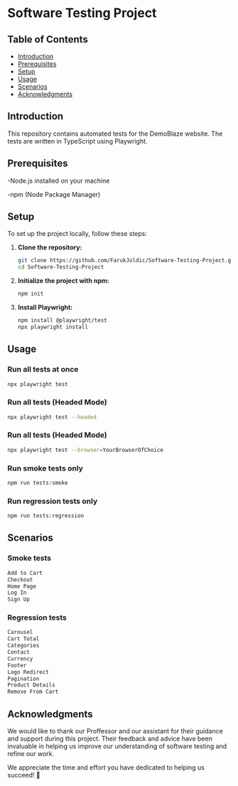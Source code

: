 # Software Testing Project

## Table of Contents

- [Introduction](#introduction)
- [Prerequisites](#prerequisites)
- [Setup](#setup)
- [Usage](#usage)
- [Scenarios](#scenarios)
- [Acknowledgments](#acknowledgments)

## Introduction

This repository contains automated tests for the DemoBlaze website. The tests are written in TypeScript using Playwright.

## Prerequisites

-Node.js installed on your machine

-npm (Node Package Manager)

## Setup
To set up the project locally, follow these steps:

1. **Clone the repository:**
   ```bash
   git clone https://github.com/FarukJoldic/Software-Testing-Project.git
   cd Software-Testing-Project

2. **Initialize the project with npm:**
   ```bash
   npm init

3. **Install Playwright:**
   ```bash
   npm install @playwright/test
   npx playwright install

  ## Usage

### Run all tests at once
```bash
npx playwright test
```
### Run all tests (Headed Mode)
```bash
npx playwright test --headed
```
### Run all tests (Headed Mode)
```bash
npx playwright test --browser=YourBrowserOfChoice
```
### Run smoke tests only
```bash
npm run tests:smoke
```
### Run regression tests only
```bash
npm run tests:regression
```
## Scenarios

### Smoke tests
```bash
Add to Cart
Checkout
Home Page
Log In
Sign Up
```
### Regression tests
```bash
Carousel
Cart Total
Categories
Contact
Currency
Footer
Logo Redirect
Pagination
Product Details
Remove From Cart
```

## Acknowledgments
We would like to thank our Proffessor and our assistant for their guidance and support during this project. 
Their feedback and advice have been invaluable in helping us improve our understanding of software testing and refine our work.

We appreciate the time and effort you have dedicated to helping us succeed! 🫶




